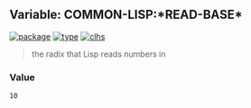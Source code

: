 ## Variable: COMMON-LISP:\*READ-BASE\*
[![package](https://img.shields.io/badge/Package-COMMON--LISP-5f9ea0.svg?style=social&colorA=999999)](../) [![type](https://img.shields.io/badge/Type-Variable-5f9ea0.svg?style=social&colorA=999999)](../#variable) [![clhs](https://img.shields.io/badge/CLHS-*READ--BASE*-5f9ea0.svg?style=social&colorA=999999)](http://www.lispworks.com/documentation/HyperSpec/Body/v_rd_bas.htm) 

> the radix that Lisp reads numbers in

### Value
```
10
```
